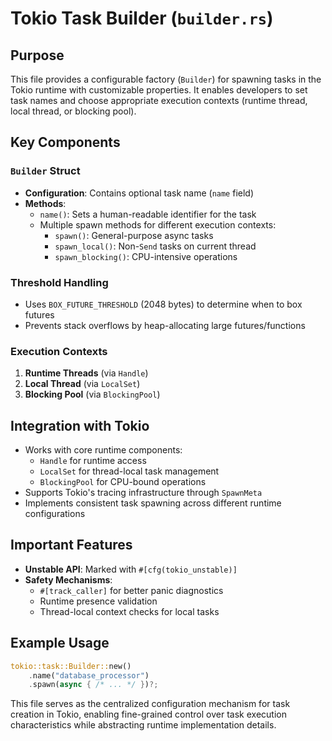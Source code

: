 # Tokio Task Builder (`builder.rs`)

## Purpose
This file provides a configurable factory (`Builder`) for spawning tasks in the Tokio runtime with customizable properties. It enables developers to set task names and choose appropriate execution contexts (runtime thread, local thread, or blocking pool).

## Key Components

### `Builder` Struct
- **Configuration**: Contains optional task name (`name` field)
- **Methods**:
  - `name()`: Sets a human-readable identifier for the task
  - Multiple spawn methods for different execution contexts:
    - `spawn()`: General-purpose async tasks
    - `spawn_local()`: Non-`Send` tasks on current thread
    - `spawn_blocking()`: CPU-intensive operations

### Threshold Handling
- Uses `BOX_FUTURE_THRESHOLD` (2048 bytes) to determine when to box futures
- Prevents stack overflows by heap-allocating large futures/functions

### Execution Contexts
1. **Runtime Threads** (via `Handle`)
2. **Local Thread** (via `LocalSet`)
3. **Blocking Pool** (via `BlockingPool`)

## Integration with Tokio
- Works with core runtime components:
  - `Handle` for runtime access
  - `LocalSet` for thread-local task management
  - `BlockingPool` for CPU-bound operations
- Supports Tokio's tracing infrastructure through `SpawnMeta`
- Implements consistent task spawning across different runtime configurations

## Important Features
- **Unstable API**: Marked with `#[cfg(tokio_unstable)]`
- **Safety Mechanisms**:
  - `#[track_caller]` for better panic diagnostics
  - Runtime presence validation
  - Thread-local context checks for local tasks

## Example Usage
```rust
tokio::task::Builder::new()
    .name("database_processor")
    .spawn(async { /* ... */ })?;
```

This file serves as the centralized configuration mechanism for task creation in Tokio, enabling fine-grained control over task execution characteristics while abstracting runtime implementation details.
